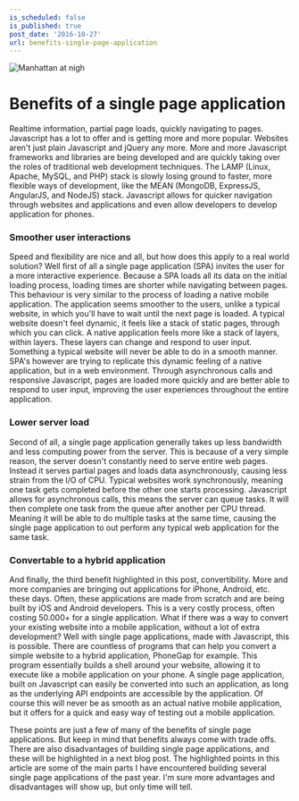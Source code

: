 ```yaml
---
is_scheduled: false
is_published: true
post_date: '2016-10-27'
url: benefits-single-page-application
---
```

![Manhattan at nigh](/images/articles/manhattan.jpg "Benefits of a single page application")

# Benefits of a single page application

Realtime information, partial page loads, quickly navigating to pages. Javascript has a lot to offer and is getting more and more popular. Websites aren't just plain Javascript and jQuery any more. More and more Javascript frameworks and libraries are being developed and are quickly taking over the roles of traditional web development techniques. The LAMP (Linux, Apache, MySQL, and PHP) stack is slowly losing ground to faster, more flexible ways of development, like the MEAN (MongoDB, ExpressJS, AngularJS, and NodeJS) stack. Javascript allows for quicker navigation through websites and applications and even allow developers to develop application for phones.

### Smoother user interactions

Speed and flexibility are nice and all, but how does this apply to a real world solution? Well first of all a single page application (SPA) invites the user for a more interactive experience. Because a SPA loads all its data on the initial loading process, loading times are shorter while navigating between pages. This behaviour is very similar to the process of loading a native mobile application. The application seems smoother to the users, unlike a typical website, in which you'll have to wait until the next page is loaded. A typical website doesn't feel dynamic, it feels like a stack of static pages, through which you can click. A native application feels more like a stack of layers, within layers. These layers can change and respond to user input. Something a typical website will never be able to do in a smooth manner. SPA's however are trying to replicate this dynamic feeling of a native application, but in a web environment. Through asynchronous calls and responsive Javascript, pages are loaded more quickly and are better able to respond to user input, improving the user experiences throughout the entire application.

### Lower server load

Second of all, a single page application generally takes up less bandwidth and less computing power from the server. This is because of a very simple reason, the server doesn't constantly need to serve entire web pages. Instead it serves partial pages and loads data asynchronously, causing less strain from the I/O of CPU. Typical websites work synchronously, meaning one task gets completed before the other one starts processing. Javascript allows for asynchronous calls, this means the server can queue tasks. It will then complete one task from the queue after another per CPU thread. Meaning it will be able to do multiple tasks at the same time, causing the single page application to out perform any typical web application for the same task.

### Convertable to a hybrid application

And finally, the third benefit highlighted in this post, convertibility. More and more companies are bringing out applications for iPhone, Android, etc. these days. Often, these applications are made from scratch and are being built by iOS and Android developers. This is a very costly process, often costing 50.000+ for a single application. What if there was a way to convert your existing website into a mobile application, without a lot of extra development? Well with single page applications, made with Javascript, this is possible. There are countless of programs that can help you convert a simple website to a hybrid application, PhoneGap for example. This program essentially builds a shell around your website, allowing it to execute like a mobile application on your phone. A single page application, built on Javascript can easily be converted into such an application, as long as the underlying API endpoints are accessible by the application. Of course this will never be as smooth as an actual native mobile application, but it offers for a quick and easy way of testing out a mobile application.

These points are just a few of many of the benefits of single page applications. But keep in mind that benefits always come with trade offs. There are also disadvantages of building single page applications, and these will be highlighted in a next blog post. The highlighted points in this article are some of the main parts I have encountered building several single page applications of the past year. I'm sure more advantages and disadvantages will show up, but only time will tell.
